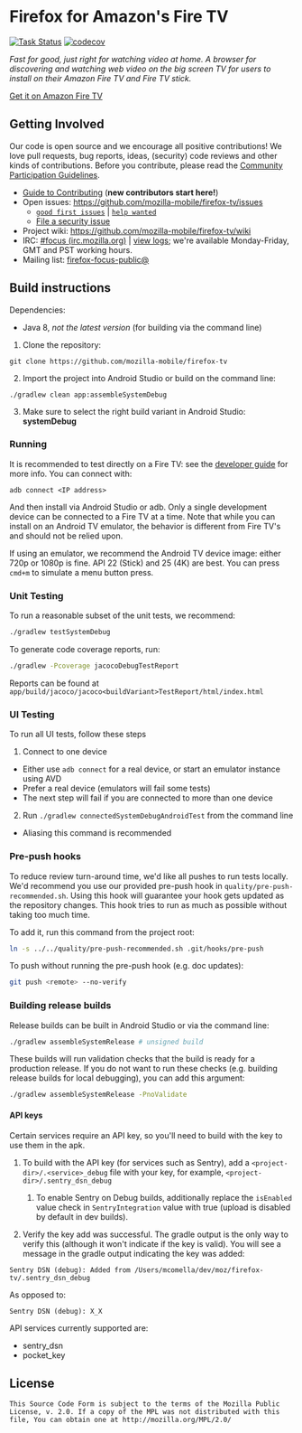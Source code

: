 # Firefox for Amazon's Fire TV

[![Task Status](https://github.taskcluster.net/v1/repository/mozilla-mobile/firefox-tv/master/badge.svg)](https://github.taskcluster.net/v1/repository/mozilla-mobile/firefox-tv/master/latest)
[![codecov](https://codecov.io/gh/mozilla-mobile/firefox-tv/branch/master/graph/badge.svg)](https://codecov.io/gh/mozilla-mobile/firefox-tv)

_Fast for good, just right for watching video at home. A browser for
discovering and watching web video on the big screen TV for users to install on
their Amazon Fire TV and Fire TV stick._

[Get it on Amazon Fire TV][amazon link]

## Getting Involved
Our code is open source and we encourage all positive contributions! We love pull
requests, bug reports, ideas, (security) code reviews and other kinds of contributions.
Before you contribute, please read the [Community Participation
Guidelines](https://www.mozilla.org/en-US/about/governance/policies/participation/).

* [Guide to Contributing][contribute] (**new contributors start here!**)
* Open issues: https://github.com/mozilla-mobile/firefox-tv/issues
  * [`good first issues`][good first] | [`help wanted`][help]
  * [File a security issue][sec issue]
* Project wiki: https://github.com/mozilla-mobile/firefox-tv/wiki
* IRC: [#focus (irc.mozilla.org)](https://wiki.mozilla.org/IRC) | [view logs](https://mozilla.logbot.info/focus/);
we're available Monday-Friday, GMT and PST working hours.
* Mailing list:
[firefox-focus-public@](https://mail.mozilla.org/listinfo/firefox-focus-public)

## Build instructions
Dependencies:
- Java 8, *not the latest version* (for building via the command line)

1. Clone the repository:

  ```shell
  git clone https://github.com/mozilla-mobile/firefox-tv
  ```

2. Import the project into Android Studio or build on the command line:

  ```shell
  ./gradlew clean app:assembleSystemDebug
  ```

3. Make sure to select the right build variant in Android Studio: **systemDebug**

### Running
It is recommended to test directly on a Fire TV: see the [developer guide][dev guide] for more info.
You can connect with:
```shell
adb connect <IP address>
```

And then install via Android Studio or adb. Only a single development device
can be connected to a Fire TV at a time. Note that while you can install on an
Android TV emulator, the behavior is different from Fire TV's and should not be
relied upon.

If using an emulator, we recommend the Android TV device image: either 720p or
1080p is fine. API 22 (Stick) and 25 (4K) are best. You can press `cmd+m` to
simulate a menu button press.

### Unit Testing
To run a reasonable subset of the unit tests, we recommend:
```sh
./gradlew testSystemDebug
```

To generate code coverage reports, run:
```sh
./gradlew -Pcoverage jacocoDebugTestReport
```

Reports can be found at `app/build/jacoco/jacoco<buildVariant>TestReport/html/index.html`

### UI Testing
To run all UI tests, follow these steps

1. Connect to one device
  - Either use `adb connect` for a real device, or start an emulator instance using AVD
  - Prefer a real device (emulators will fail some tests)
  - The next step will fail if you are connected to more than one device
2. Run `./gradlew connectedSystemDebugAndroidTest` from the command line
  - Aliasing this command is recommended

### Pre-push hooks
To reduce review turn-around time, we'd like all pushes to run tests locally. We'd
recommend you use our provided pre-push hook in `quality/pre-push-recommended.sh`.
Using this hook will guarantee your hook gets updated as the repository changes.
This hook tries to run as much as possible without taking too much time.

To add it, run this command from the project root:
```sh
ln -s ../../quality/pre-push-recommended.sh .git/hooks/pre-push
```

To push without running the pre-push hook (e.g. doc updates):
```sh
git push <remote> --no-verify
```

### Building release builds
Release builds can be built in Android Studio or via the command line:
```sh
./gradlew assembleSystemRelease # unsigned build
```

These builds will run validation checks that the build is ready for a production release. If you
do not want to run these checks (e.g. building release builds for local debugging), you can add this
argument:
```sh
./gradlew assembleSystemRelease -PnoValidate
```

#### API keys
Certain services require an API key, so you'll need to build with the key to use them in the apk.

1. To build with the API key (for services such as Sentry), add a `<project-dir>/.<service>_debug`
file with your key, for example, `<project-dir>/.sentry_dsn_debug`

    1. To enable Sentry on Debug builds, additionally replace the `isEnabled` value check in
    `SentryIntegration` value with true (upload is disabled by default in dev builds).

2. Verify the key add was successful. The gradle output is the only way to verify this (although
it won't indicate if the key is valid). You will see a message in the gradle output
indicating the key was added:

`Sentry DSN (debug): Added from /Users/mcomella/dev/moz/firefox-tv/.sentry_dsn_debug`

As opposed to:

`Sentry DSN (debug): X_X`

API services currently supported are:
* sentry_dsn
* pocket_key

## License

    This Source Code Form is subject to the terms of the Mozilla Public
    License, v. 2.0. If a copy of the MPL was not distributed with this
    file, You can obtain one at http://mozilla.org/MPL/2.0/

[amazon link]: https://www.amazon.com/dp/B078B5YMPD/ref=sr_1_1
[dev guide]: https://github.com/mozilla-mobile/firefox-tv/wiki/Developer-guide-and-differences-from-Android
[contribute]: https://github.com/mozilla-mobile/shared-docs/blob/master/android/CONTRIBUTING.md
[good first]: https://github.com/mozilla-mobile/firefox-tv/labels/good%20first%20issue
[help]: https://github.com/mozilla-mobile/firefox-tv/labels/help%20wanted
[sec issue]: https://bugzilla.mozilla.org/enter_bug.cgi?assigned_to=nobody%40mozilla.org&bug_file_loc=http%3A%2F%2F&bug_ignored=0&bug_severity=normal&bug_status=NEW&cf_fx_iteration=---&cf_fx_points=---&component=Security%3A%20General&contenttypemethod=autodetect&contenttypeselection=text%2Fplain&defined_groups=1&flag_type-4=X&flag_type-607=X&flag_type-791=X&flag_type-800=X&flag_type-803=X&form_name=enter_bug&groups=firefox-core-security&maketemplate=Remember%20values%20as%20bookmarkable%20template&op_sys=Unspecified&priority=--&product=Firefox%20for%20FireTV&rep_platform=Unspecified&target_milestone=---&version=unspecified
